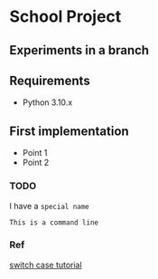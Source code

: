 # School Project

## Experiments in a branch

## Requirements
- Python 3.10.x

## First implementation

- Point 1
- Point 2

### TODO
I have a `special name`

```commandline
This is a command line
```


### Ref
[switch case tutorial](https://towardsdatascience.com/switch-case-statements-are-coming-to-python-d0caf7b2bfd3)